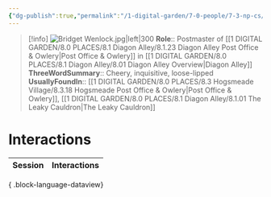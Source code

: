 ```yaml
---
{"dg-publish":true,"permalink":"/1-digital-garden/7-0-people/7-3-np-cs/bridget-wenlock/","tags":["#person","#diagon-alley","#diagon-alley-resident","#local-official"]}
---
```


>[!info] 
>![Bridget Wenlock.jpg|left|300](/img/user/1%20DIGITAL%20GARDEN/7.0%20PEOPLE/7.3%20NPCs/Headshots/Bridget%20Wenlock.jpg)
>**Role**:: Postmaster of [[1 DIGITAL GARDEN/8.0 PLACES/8.1 Diagon Alley/8.1.23 Diagon Alley Post Office & Owlery\|Post Office & Owlery]] in [[1 DIGITAL GARDEN/8.0 PLACES/8.1 Diagon Alley/8.01 Diagon Alley Overview\|Diagon Alley]]
>**ThreeWordSummary**:: Cheery, inquisitive, loose-lipped
>**UsuallyFoundIn**:: [[1 DIGITAL GARDEN/8.0 PLACES/8.3 Hogsmeade Village/8.3.18 Hogsmeade Post Office & Owlery\|Post Office & Owlery]], [[1 DIGITAL GARDEN/8.0 PLACES/8.1 Diagon Alley/8.1.01 The Leaky Cauldron\|The Leaky Cauldron]]

# Interactions

| Session | Interactions |
| ------- | ------------ |

{ .block-language-dataview}
